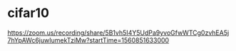 # cifar10
https://zoom.us/recording/share/5B1vh5I4Y5UdPa9yvoGfwWTCg0zvhEA5j7hYpAWc6juwIumekTziMw?startTime=1560851633000
